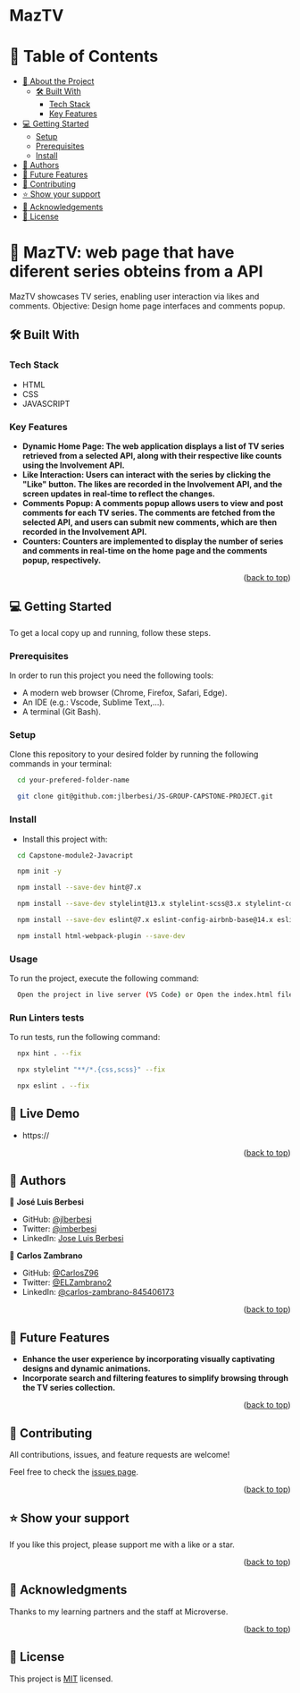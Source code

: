 # MazTV

<a name="readme-top"></a>

# 📗 Table of Contents

- [📖 About the Project](#about-project)
  - [🛠️ Built With](#built-with)
    - [Tech Stack](#tech-stack)
    - [Key Features](#key-features)
- [💻 Getting Started](#getting-started)
  - [Setup](#setup)
  - [Prerequisites](#prerequisites)
  - [Install](#install)
- [👥 Authors](#authors)
- [🔭 Future Features](#future-features)
- [🤝 Contributing](#contributing)
- [⭐ Show your support](#support)
- [🙏 Acknowledgements](#acknowledgements)
- [📝 License](#license)

<!-- PROJECT DESCRIPTION -->

# 📖 MazTV: web page that have diferent series obteins from a API <a name="about-project"></a>

MazTV showcases TV series, enabling user interaction via likes and comments. Objective: Design home page interfaces and comments popup.

## 🛠️ Built With <a name="built-with">

### Tech Stack <a name="tech-stack"></a>

- HTML
- CSS
- JAVASCRIPT

</a>

<!-- Features -->

### Key Features <a name="key-features"></a>

- **Dynamic Home Page: The web application displays a list of TV series retrieved from a selected API, along with their respective like counts using the Involvement API.**
- **Like Interaction: Users can interact with the series by clicking the "Like" button. The likes are recorded in the Involvement API, and the screen updates in real-time to reflect the changes.**
- **Comments Popup: A comments popup allows users to view and post comments for each TV series. The comments are fetched from the selected API, and users can submit new comments, which are then recorded in the Involvement API.**
- **Counters: Counters are implemented to display the number of series and comments in real-time on the home page and the comments popup, respectively.**

<p align="right">(<a href="#readme-top">back to top</a>)</p>


<!-- GETTING STARTED -->

## 💻 Getting Started <a name="getting-started"></a>

To get a local copy up and running, follow these steps.

### Prerequisites

In order to run this project you need the following tools:

- A modern web browser (Chrome, Firefox, Safari, Edge).
- An IDE (e.g.: Vscode, Sublime Text,...).
- A terminal (Git Bash).

### Setup

Clone this repository to your desired folder by running the following commands in your terminal:

```sh
  cd your-prefered-folder-name

  git clone git@github.com:jlberbesi/JS-GROUP-CAPSTONE-PROJECT.git
```

### Install

- Install this project with:

```sh
  cd Capstone-module2-Javacript

  npm init -y

  npm install --save-dev hint@7.x

  npm install --save-dev stylelint@13.x stylelint-scss@3.x stylelint-config-standard@21.x stylelint-csstree-validator@1.x

  npm install --save-dev eslint@7.x eslint-config-airbnb-base@14.x eslint-plugin-import@2.x babel-eslint@10.x

  npm install html-webpack-plugin --save-dev
```

### Usage

To run the project, execute the following command:

```sh
  Open the project in live server (VS Code) or Open the index.html file on your browser.
```

### Run Linters tests

To run tests, run the following command:

```sh
  npx hint . --fix

  npx stylelint "**/*.{css,scss}" --fix

  npx eslint . --fix
```
<!-- LIVE DEMO -->

## 🚀 Live Demo <a name="live-demo"></a>


- https://

<p align="right">(<a href="#readme-top">back to top</a>)</p>

<!-- AUTHORS -->

## 👥 Authors <a name="authors"></a>

👤 **José Luis Berbesi**

- GitHub: [@jlberbesi](https://github.com/jlberbesi)
- Twitter: [@imberbesi](https://twitter.com/imberbesi)
- LinkedIn: [Jose Luis Berbesi](https://www.linkedin.com/in/jlberbesi/)
  
👤 **Carlos Zambrano**

- GitHub: [@CarlosZ96](https://github.com//CarlosZ96 )
- Twitter: [@ELZambrano2](https://twitter.com/ELZambrano2)
- LinkedIn: [@carlos-zambrano-845406173](https://www.linkedin.com/in/carlos-zambrano-845406173/) 

<p align="right">(<a href="#readme-top">back to top</a>)</p>

<!-- FUTURE FEATURES -->

## 🔭 Future Features <a name="future-features"></a>

- **Enhance the user experience by incorporating visually captivating designs and dynamic animations.**
- **Incorporate search and filtering features to simplify browsing through the TV series collection.**

<p align="right">(<a href="#readme-top">back to top</a>)</p>

<!-- CONTRIBUTING -->

## 🤝 Contributing <a name="contributing"></a>

All contributions, issues, and feature requests are welcome!

Feel free to check the [issues page](../../issues/).

<p align="right">(<a href="#readme-top">back to top</a>)</p>

<!-- SUPPORT -->

## ⭐ Show your support <a name="support"></a>

If you like this project, please support me with a like or a star.

<p align="right">(<a href="#readme-top">back to top</a>)</p>

<!-- ACKNOWLEDGEMENTS -->

## 🙏 Acknowledgments <a name="acknowledgements"></a>

Thanks to my learning partners and the staff at Microverse.

<p align="right">(<a href="#readme-top">back to top</a>)</p>

<!-- LICENSE -->

## 📝 License <a name="license"></a>

This project is [MIT](./LICENSE) licensed.
